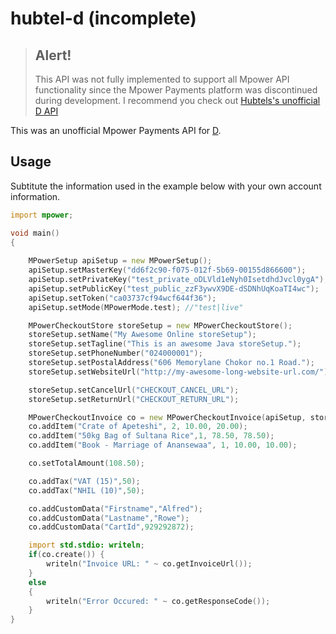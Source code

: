 # hubtel-d (incomplete)

> ## Alert!
> This API was not fully implemented to support all Mpower API functionality 
> since the Mpower Payments platform was discontinued during development. I recommend you check out [Hubtels's unofficial D API](https://github.com/aberba/hubtel)

This was an unofficial Mpower Payments API for [D](https://dlang.org).

## Usage
Subtitute the information used in the example below with your own account information.

```d
import mpower;

void main()
{
	
    MPowerSetup apiSetup = new MPowerSetup();
    apiSetup.setMasterKey("dd6f2c90-f075-012f-5b69-00155d866600");
    apiSetup.setPrivateKey("test_private_oDLVld1eNyh0IsetdhdJvcl0ygA");
    apiSetup.setPublicKey("test_public_zzF3ywvX9DE-dSDNhUqKoaTI4wc");
    apiSetup.setToken("ca03737cf94wcf644f36"); 
    apiSetup.setMode(MPowerMode.test); //"test|live"

    MPowerCheckoutStore storeSetup = new MPowerCheckoutStore();
    storeSetup.setName("My Awesome Online storeSetup");
    storeSetup.setTagline("This is an awesome Java storeSetup.");
    storeSetup.setPhoneNumber("024000001");
    storeSetup.setPostalAddress("606 Memorylane Chokor no.1 Road.");
    storeSetup.setWebsiteUrl("http://my-awesome-long-website-url.com/");

    storeSetup.setCancelUrl("CHECKOUT_CANCEL_URL");
    storeSetup.setReturnUrl("CHECKOUT_RETURN_URL");

    MPowerCheckoutInvoice co = new MPowerCheckoutInvoice(apiSetup, storeSetup);
    co.addItem("Crate of Apeteshi", 2, 10.00, 20.00);
    co.addItem("50kg Bag of Sultana Rice",1, 78.50, 78.50);
    co.addItem("Book - Marriage of Anansewaa", 1, 10.00, 10.00);

    co.setTotalAmount(108.50);

    co.addTax("VAT (15)",50);
    co.addTax("NHIL (10)",50);

    co.addCustomData("Firstname","Alfred");
    co.addCustomData("Lastname","Rowe");
    co.addCustomData("CartId",929292872);

    import std.stdio: writeln;
    if(co.create()) {
       	writeln("Invoice URL: " ~ co.getInvoiceUrl());
    }
    else
    {
      	writeln("Error Occured: " ~ co.getResponseCode());
    }
}
```